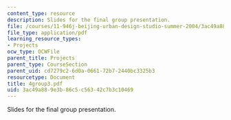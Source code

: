 ```yaml
---
content_type: resource
description: Slides for the final group presentation.
file: /courses/11-946j-beijing-urban-design-studio-summer-2004/3ac49a889e3b86c5c56342c7b3c10469_4group3.pdf
file_type: application/pdf
learning_resource_types:
- Projects
ocw_type: OCWFile
parent_title: Projects
parent_type: CourseSection
parent_uid: cd7279c2-6d0a-0661-72b7-2440bc3325b3
resourcetype: Document
title: 4group3.pdf
uid: 3ac49a88-9e3b-86c5-c563-42c7b3c10469
---
```

Slides for the final group presentation.

